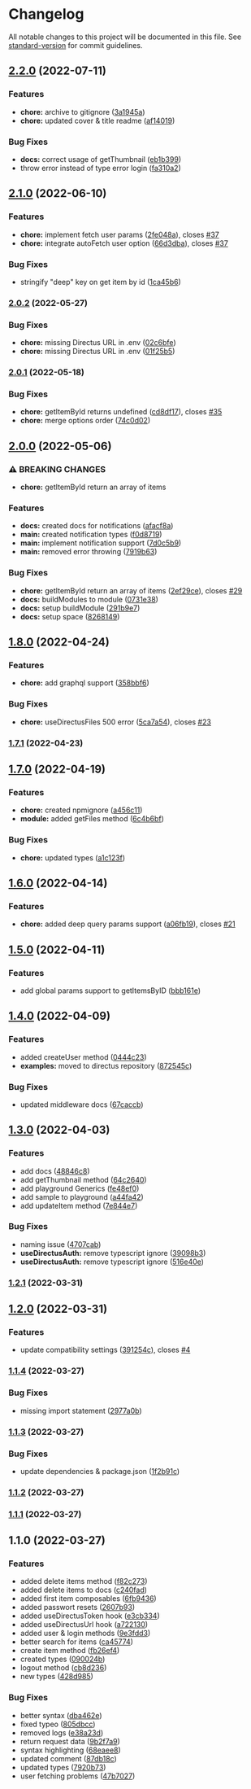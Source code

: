 # Changelog

All notable changes to this project will be documented in this file. See [standard-version](https://github.com/conventional-changelog/standard-version) for commit guidelines.

## [2.2.0](https://github.com/intevel/nuxt-directus/compare/v2.1.0...v2.2.0) (2022-07-11)


### Features

* **chore:** archive to gitignore ([3a1945a](https://github.com/intevel/nuxt-directus/commit/3a1945abe0d8854fc2889fba4ed098aaa22c35e4))
* **chore:** updated cover & title readme ([af14019](https://github.com/intevel/nuxt-directus/commit/af14019e592527d8e04b923b8cd06cc7cecfba8b))


### Bug Fixes

* **docs:** correct usage of getThumbnail ([eb1b399](https://github.com/intevel/nuxt-directus/commit/eb1b3997cc9f00ab08c3a0c1f681c435d198a0e2))
* throw error instead of type error login ([fa310a2](https://github.com/intevel/nuxt-directus/commit/fa310a249fb343bc56374a0aa82098bdd9db26a2))

## [2.1.0](https://github.com/intevel/nuxt-directus/compare/v2.0.2...v2.1.0) (2022-06-10)


### Features

* **chore:** implement fetch user params ([2fe048a](https://github.com/intevel/nuxt-directus/commit/2fe048af2fb7bc25fc72c383216b99475487236d)), closes [#37](https://github.com/intevel/nuxt-directus/issues/37)
* **chore:** integrate autoFetch user option ([66d3dba](https://github.com/intevel/nuxt-directus/commit/66d3dba04f4d7b5cbe620deab9d71a96586a0bb1)), closes [#37](https://github.com/intevel/nuxt-directus/issues/37)


### Bug Fixes

* stringify "deep" key on get item by id ([1ca45b6](https://github.com/intevel/nuxt-directus/commit/1ca45b67af898250431ecd2d3b547c37f53e8ada))

### [2.0.2](https://github.com/intevel/nuxt-directus/compare/v2.0.1...v2.0.2) (2022-05-27)


### Bug Fixes

* **chore:** missing Directus URL in .env ([02c6bfe](https://github.com/intevel/nuxt-directus/commit/02c6bfeef5fba258a6235626d6c8efa806002d74))
* **chore:** missing Directus URL in .env ([01f25b5](https://github.com/intevel/nuxt-directus/commit/01f25b5a1e5a0ed765711ec8e0792c6e62cda633))

### [2.0.1](https://github.com/intevel/nuxt-directus/compare/v2.0.0...v2.0.1) (2022-05-18)


### Bug Fixes

* **chore:** getItemById returns undefined ([cd8df17](https://github.com/intevel/nuxt-directus/commit/cd8df171fd8f7c88ba6b2fcd9499f5e27c094390)), closes [#35](https://github.com/intevel/nuxt-directus/issues/35)
* **chore:** merge options order ([74c0d02](https://github.com/intevel/nuxt-directus/commit/74c0d02508fe1b36048448d304750279f3a8e6e6))

## [2.0.0](https://github.com/intevel/nuxt-directus/compare/v1.8.0...v2.0.0) (2022-05-06)


### ⚠ BREAKING CHANGES

* **chore:** getItemById return an array of items

### Features

* **docs:** created docs for notifications ([afacf8a](https://github.com/intevel/nuxt-directus/commit/afacf8ae5c3e5cf947371db5b91623f4953538e9))
* **main:** created notification types ([f0d8719](https://github.com/intevel/nuxt-directus/commit/f0d8719a40c5c31000657a2d71f60e057556e0ed))
* **main:** implement notification support ([7d0c5b9](https://github.com/intevel/nuxt-directus/commit/7d0c5b95a4455c95fd1cd2e4d5530c286fd75570))
* **main:** removed error throwing ([7919b63](https://github.com/intevel/nuxt-directus/commit/7919b63a06d0b7122c5a4fec15ce5115d6d82c27))


### Bug Fixes

* **chore:** getItemById return an array of items ([2ef29ce](https://github.com/intevel/nuxt-directus/commit/2ef29ce9094508cd9606bb450bb8461e7fa212ed)), closes [#29](https://github.com/intevel/nuxt-directus/issues/29)
* **docs:** buildModules to module ([0731e38](https://github.com/intevel/nuxt-directus/commit/0731e386a4a95da22585c9e7055552cf01ae1097))
* **docs:** setup buildModule ([291b9e7](https://github.com/intevel/nuxt-directus/commit/291b9e731f0860c33275ca5bf7d8c0c01fedc2bd))
* **docs:** setup space ([8268149](https://github.com/intevel/nuxt-directus/commit/8268149dffe011254bda94c9ef7e3ce426081aba))

## [1.8.0](https://github.com/intevel/nuxt-directus/compare/v1.7.1...v1.8.0) (2022-04-24)


### Features

* **chore:** add graphql support ([358bbf6](https://github.com/intevel/nuxt-directus/commit/358bbf6d4c418741c5528b3d083f054d6efbb355))


### Bug Fixes

* **chore:** useDirectusFiles 500 error ([5ca7a54](https://github.com/intevel/nuxt-directus/commit/5ca7a54efca7ee72a7f580112e0d5b2df764f94f)), closes [#23](https://github.com/intevel/nuxt-directus/issues/23)

### [1.7.1](https://github.com/intevel/nuxt-directus/compare/v1.7.0...v1.7.1) (2022-04-23)

## [1.7.0](https://github.com/intevel/nuxt-directus/compare/v1.6.0...v1.7.0) (2022-04-19)


### Features

* **chore:** created npmignore ([a456c11](https://github.com/intevel/nuxt-directus/commit/a456c114173c6e9344e9914b474565029f3af3f3))
* **module:** added getFiles method ([6c4b6bf](https://github.com/intevel/nuxt-directus/commit/6c4b6bfabbf32ad9d31e93e3152c2f1a0ec28afa))


### Bug Fixes

* **chore:** updated types ([a1c123f](https://github.com/intevel/nuxt-directus/commit/a1c123fa3c3aa08db8d6be4ad2ca8c146870ac1e))

## [1.6.0](https://github.com/intevel/nuxt-directus/compare/v1.5.0...v1.6.0) (2022-04-14)


### Features

* **chore:** added deep query params support ([a06fb19](https://github.com/intevel/nuxt-directus/commit/a06fb19887147d64187eb27aa00fa849bc68a1e7)), closes [#21](https://github.com/intevel/nuxt-directus/issues/21)

## [1.5.0](https://github.com/intevel/nuxt-directus/compare/v1.4.0...v1.5.0) (2022-04-11)


### Features

* add global params support to getItemsByID ([bbb161e](https://github.com/intevel/nuxt-directus/commit/bbb161e2d2e462b18428b747f45ecd86bdc42d03))

## [1.4.0](https://github.com/intevel/nuxt-directus/compare/v1.3.0...v1.4.0) (2022-04-09)


### Features

* added createUser method ([0444c23](https://github.com/intevel/nuxt-directus/commit/0444c235160aa3bf7968786533ac2a9e4736a4dc))
* **examples:** moved to directus repository ([872545c](https://github.com/intevel/nuxt-directus/commit/872545c856762f710899e0a2a99aafbb066cb7dd))


### Bug Fixes

* updated middleware docs ([67caccb](https://github.com/intevel/nuxt-directus/commit/67caccb28c4c618c14be64747f0945374842281c))

## [1.3.0](https://github.com/intevel/nuxt-directus/compare/v1.2.1...v1.3.0) (2022-04-03)


### Features

* add docs ([48846c8](https://github.com/intevel/nuxt-directus/commit/48846c83dff8d79cf9f71c86c1893642065224d7))
* add getThumbnail method ([64c2640](https://github.com/intevel/nuxt-directus/commit/64c264027abc10565f17f9adfa56d39bb85a0275))
* add playground Generics ([fe48ef0](https://github.com/intevel/nuxt-directus/commit/fe48ef0c780894f5b68b686522d28d8efa989197))
* add sample to playground ([a44fa42](https://github.com/intevel/nuxt-directus/commit/a44fa42a6d7a21cd7af9e424cb89066f96ad393d))
* add updateItem method ([7e844e7](https://github.com/intevel/nuxt-directus/commit/7e844e73aa8462f042bcf3fdccd1acb75c06fc4b))


### Bug Fixes

* naming issue ([4707cab](https://github.com/intevel/nuxt-directus/commit/4707cabe9446744e9936f5fedb5c0c313f7f1595))
* **useDirectusAuth:** remove typescript ignore ([39098b3](https://github.com/intevel/nuxt-directus/commit/39098b3db6e737a758cb1389913da4fe6b23369a))
* **useDirectusAuth:** remove typescript ignore ([516e40e](https://github.com/intevel/nuxt-directus/commit/516e40e6e98cf02ab203a4c20e87f0e4303b3d4b))

### [1.2.1](https://github.com/intevel/nuxt-directus/compare/v1.2.0...v1.2.1) (2022-03-31)

## [1.2.0](https://github.com/intevel/nuxt-directus/compare/v1.1.4...v1.2.0) (2022-03-31)


### Features

* update compatibility settings ([391254c](https://github.com/intevel/nuxt-directus/commit/391254c979e52ebf8ef6eb73d556e12f2ad17dfa)), closes [#4](https://github.com/intevel/nuxt-directus/issues/4)

### [1.1.4](https://github.com/intevel/nuxt-directus/compare/v1.1.3...v1.1.4) (2022-03-27)


### Bug Fixes

* missing import statement ([2977a0b](https://github.com/intevel/nuxt-directus/commit/2977a0b567208c4f654ce2487cbb99aca9603763))

### [1.1.3](https://github.com/intevel/nuxt-directus/compare/v1.1.2...v1.1.3) (2022-03-27)


### Bug Fixes

* update dependencies & package.json ([1f2b91c](https://github.com/intevel/nuxt-directus/commit/1f2b91ca94d954e5669edf4fe38023d7aea1d057))

### [1.1.2](https://github.com/Intevel/nuxt-directus/compare/v1.1.1...v1.1.2) (2022-03-27)

### [1.1.1](https://github.com/Intevel/nuxt-directus/compare/v1.1.0...v1.1.1) (2022-03-27)

## 1.1.0 (2022-03-27)


### Features

* added delete items method ([f82c273](https://github.com/Intevel/nuxt-directus/commit/f82c273af7f2e8fce0c9701c8a2570e570938123))
* added delete items to docs ([c240fad](https://github.com/Intevel/nuxt-directus/commit/c240fad2ddc73fad1db84faf2c07b7612e7a7941))
* added first item composables ([6fb9436](https://github.com/Intevel/nuxt-directus/commit/6fb94364f365b6d425093810d83e502d4b53451c))
* added passwort resets ([2607b93](https://github.com/Intevel/nuxt-directus/commit/2607b9347aadd387c4e418396ae1f11c45745293))
* added useDirectusToken hook ([e3cb334](https://github.com/Intevel/nuxt-directus/commit/e3cb334c6010db60e79795a51d8cdf40ec0a4a0b))
* added useDirectusUrl hook ([a722130](https://github.com/Intevel/nuxt-directus/commit/a72213052f900836dde178de868e4a2331d155a3))
* added user & login methods ([9e3fdd3](https://github.com/Intevel/nuxt-directus/commit/9e3fdd3348a5a289e60b6fcd8f8ab8a69b1a794d))
* better search for items ([ca45774](https://github.com/Intevel/nuxt-directus/commit/ca45774f817ac372ac2b0f50d027362a8bac1741))
* create item method ([fb26ef4](https://github.com/Intevel/nuxt-directus/commit/fb26ef494296d524c464ca330c4c870ce2cc9713))
* created types ([090024b](https://github.com/Intevel/nuxt-directus/commit/090024bcaa641aefa3ca18744aea26c4ebb963e9))
* logout method ([cb8d236](https://github.com/Intevel/nuxt-directus/commit/cb8d2369a8c59540ca6968aed058d4f2bbe958f6))
* new types ([428d985](https://github.com/Intevel/nuxt-directus/commit/428d985ab015574f962867c95ecda6bd0bcab61a))


### Bug Fixes

* better syntax ([dba462e](https://github.com/Intevel/nuxt-directus/commit/dba462ec1b6292f826c65923f80adf12d6079ea2))
* fixed typeo ([805dbcc](https://github.com/Intevel/nuxt-directus/commit/805dbcc8725a097c5cce7e96838125328320721b))
* removed logs ([e38a23d](https://github.com/Intevel/nuxt-directus/commit/e38a23dd7844a05bc3eb4b11a71cfd488cc6875c))
* return request data ([9b2f7a9](https://github.com/Intevel/nuxt-directus/commit/9b2f7a9b1a2fad187b62f4f269f3127565c638b8))
* syntax highlighting ([68eaee8](https://github.com/Intevel/nuxt-directus/commit/68eaee84861869473da263124f602f1c622a3c02))
* updated comment ([87db18c](https://github.com/Intevel/nuxt-directus/commit/87db18ca803343633cff049b301df67330546692))
* updated types ([7920b73](https://github.com/Intevel/nuxt-directus/commit/7920b73ed443187d0a45c66f2dba825478e9d484))
* user fetching problems ([47b7027](https://github.com/Intevel/nuxt-directus/commit/47b70270279acbf08132e713ee72008de8ec92b8))
